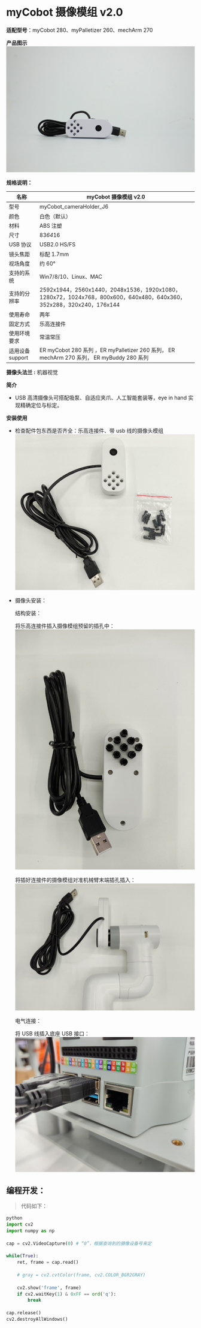 # myCobot 摄像模组 v2.0

**适配型号**：myCobot 280、myPalletizer 260、mechArm 270

**产品图示**
![pi](../../resources\4-SupportAndService\Accessories\others/c1.jpg)

**规格说明：**

| 名称             | myCobot 摄像模组 v2.0                                                                      |
| ---------------- | ------------------------------------------------------------------------------------------ |
| 型号             | myCobot_cameraHolder_J6                                                                    |
| 颜色             | 白色（默认）                                                                               |
| 材料             | ABS 注塑                                                                                   |
| 尺寸             | 83*64*16                                                                                   |
| USB 协议         | USB2.0 HS/FS                                                                               |
| 镜头焦距         | 标配 1.7mm                                                                                 |
| 视场角度         | 约 60°                                                                                     |
| 支持的系统       | Win7/8/10、Linux、MAC                                                                      |
| 支持的分辨率       | 2592x1944，2560x1440，2048x1536，1920x1080，1280x72，1024x768，800x600，640x480，640x360，352x288，320x240，176x144                                          |
| 使用寿命         | 两年                                                                                       |
| 固定方式         | 乐高连接件                                                                                 |
| 使用环境要求     | 常温常压                                                                                   |
| 适用设备 support | ER myCobot 280 系列 ，ER myPalletizer 260 系列， ER mechArm 270 系列， ER myBuddy 280 系列 |

**摄像头法兰 :** 机器视觉

**简介**

- USB 高清摄像头可搭配吸泵、自适应夹爪、人工智能套装等，eye in hand 实现精确定位与标定。

**安装使用**

- 检查配件包东西是否齐全：乐高连接件、带 usb 线的摄像头模组
  ![alt text](../../resources\4-SupportAndService\Accessories\others/c2.jpg)

- 摄像头安装：

  结构安装：

  将乐高连接件插入摄像模组预留的插孔中：
  ![](../../resources\4-SupportAndService\Accessories\others/c3.jpg)

  将插好连接件的摄像模组对准机械臂末端插孔插入：
  ![](../../resources\4-SupportAndService\Accessories\others/c4.jpg)

  电气连接：

  将 USB 线插入底座 USB 接口：
  ![](../../resources\4-SupportAndService\Accessories\others/c5.jpg)
  
## 编程开发：


 > 代码如下：

```python
python
import cv2
import numpy as np

cap = cv2.VideoCapture(0) # “0”，根据查询到的摄像设备号来定

while(True):
    ret, frame = cap.read()

    # gray = cv2.cvtColor(frame, cv2.COLOR_BGR2GRAY)

    cv2.show('frame', frame)
    if cv2.waitKey(1) & 0xFF == ord('q'):
        break

cap.release()
cv2.destroyAllWindows()

```

